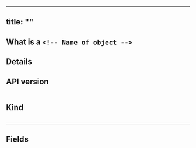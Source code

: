 <!-- The idea here is you copy and paste this file and then find and replace for the comment -->

---
title: "<!-- Name of object -->"
---

## What is a `<!-- Name of object -->`

<!--Copy and paste from K8's documentation on what it is -->

## <!-- Name of object --> Details

## API version

```yaml

```

## Kind

```yaml

```

---


## Fields

